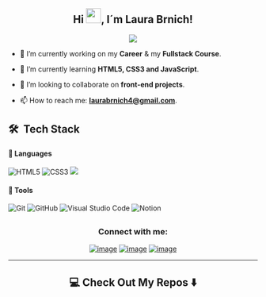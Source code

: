 <h2 align="center"> Hi <img src="https://github.com/abdoachhoubi/abdoachhoubi/blob/main/gifs/Hi.gif" width="30">, I´m Laura Brnich! </h2>

<!-- <h3 align="center">A passionate Python and Front-End (and a beginner designer) developer from Argentina</h3> -->

<p align="center">
  <a href="https://github.com/DenverCoder1/readme-typing-svg"><img src="https://readme-typing-svg.herokuapp.com/?lines=Systems%20Engineering%20Student;Always%20learning%20new%20things;Feel%20free%20to%20look%20around%20%F0%9F%91%80;&center=true&width=440&height=45"></a>
</p>

- 🔭 I’m currently working on my **Career** & my **Fullstack Course**.

- 🌱 I’m currently learning **HTML5, CSS3 and JavaScript**.

- 👯 I’m looking to collaborate on **front-end projects**.

- 📫 How to reach me: **laurabrnich4@gmail.com**.

<!-- - ⚡ What I like to do: **I like so much reading, basketball and skateboarding...and coding of course** -->

## 🛠 &nbsp;Tech Stack

#### 🔧 Languages

<!-- ![Dart](https://img.shields.io/badge/Dart-%230175C2.svg?style=for-the-badge&logo=dart&logoColor=white) -->
<!-- ![Java](https://img.shields.io/badge/java-%23ED8B00.svg?style=for-the-badge&logo=openjdk&logoColor=white) -->
<!-- ![C++](https://img.shields.io/badge/c++-%2300599C.svg?style=for-the-badge&logo=c%2B%2B&logoColor=white) -->

![HTML5](https://img.shields.io/badge/html5-%23E34F26.svg?style=for-the-badge&logo=html5&logoColor=white)
![CSS3](https://img.shields.io/badge/css3-%231572B6.svg?style=for-the-badge&logo=css3&logoColor=white)
<img src="https://img.shields.io/badge/tailwind-css%20-%231572B6.svg?&style=for-the-badge&logo=tailwind-css&logoColor=white" />

<!-- 
| ![React](https://img.shields.io/badge/-React-61DAFB?style=flat&logo=react&logoColor=black) | ![Ruby on Rails](https://img.shields.io/badge/-Ruby_on_Rails-CC0000?style=flat&logo=ruby-on-rails&logoColor=white) | | ![GitLab](https://img.shields.io/badge/-GitLab-FC6D26?style=flat&logo=gitlab&logoColor=white) |
| ![Vue.js](https://img.shields.io/badge/-Vue.js-4FC08D?style=flat&logo=vue.js&logoColor=white) | ![PHP](https://img.shields.io/badge/-PHP-777BB4?style=flat&logo=php&logoColor=white) | | ![Jenkins](https://img.shields.io/badge/-Jenkins-D24939?style=flat&logo=jenkins&logoColor=white) |
| ![Angular](https://img.shields.io/badge/-Angular-DD0031?style=flat&logo=angular&logoColor=white) | ![Laravel](https://img.shields.io/badge/-Laravel-FF2D20?style=flat&logo=laravel&logoColor=white) | | ![Travis CI](https://img.shields.io/badge/-Travis%20CI-3EAAAF?style=flat&logo=travis-ci&logoColor=white) |
| ![Sass](https://img.shields.io/badge/-Sass-CC6699?style=flat&logo=sass&logoColor=white) | | | 

![JavaScript](https://img.shields.io/badge/JavaScript-%23323330.svg?style=for-the-badge&logo=javascript&logoColor=F7DF1E)
<img src="https://img.shields.io/badge/node.js%20-%2343853D.svg?&style=for-the-badge&logo=node.js&logoColor=white" />

![Python](https://img.shields.io/badge/Python-%2314354C.svg?style=for-the-badge&logo=python&logoColor=white)
 -->

#### 🔧 Tools

![Git](https://img.shields.io/badge/git-%23F05033.svg?style=for-the-badge&logo=git&logoColor=white)
![GitHub](https://img.shields.io/badge/github-%23121011.svg?style=for-the-badge&logo=github&logoColor=white)
![Visual Studio Code](https://img.shields.io/badge/Visual%20Studio%20Code-0078d7.svg?style=for-the-badge&logo=visual-studio-code&logoColor=white)
![Notion](https://img.shields.io/badge/Notion-%23000000.svg?style=for-the-badge&logo=notion&logoColor=white)


<!-- ![PHP](https://img.shields.io/badge/PHP-%23777BB4.svg?style=for-the-badge&logo=php&logoColor=white) -->

<!-- 
![PayPal](https://img.shields.io/badge/PayPal-00457C?style=for-the-badge&logo=paypal&logoColor=white)

#### 🖥️ Frameworks

![Flutter](https://img.shields.io/badge/flutter-%2302569B.svg?style=for-the-badge&logo=flutter&logoColor=white)
![Laravel](https://img.shields.io/badge/Laravel-%23FF2D20.svg?style=for-the-badge&logo=laravel&logoColor=white)
![Three.js](https://img.shields.io/badge/Three.js-%23000000.svg?style=for-the-badge&logo=three.js&logoColor=white)
![OpenGL](https://img.shields.io/badge/OpenGL-%23FFFFFF.svg?style=for-the-badge&logo=opengl)
![TensorFlow](https://img.shields.io/badge/TensorFlow-%23FF6F00.svg?style=for-the-badge&logo=tensorflow&logoColor=white)
![Keras](https://img.shields.io/badge/Keras-%23D00000.svg?style=for-the-badge&logo=keras&logoColor=white) 
-->

<!-- 
#### 📚 Libraries

![Numpy](https://img.shields.io/badge/NumPy-%23013243.svg?style=for-the-badge&logo=numpy&logoColor=white)
![Pandas](https://img.shields.io/badge/Pandas-%23150458.svg?style=for-the-badge&logo=pandas&logoColor=white)
![Scikit-learn](https://img.shields.io/badge/scikit--learn-%23F7931E.svg?style=for-the-badge&logo=scikit-learn&logoColor=white)
![Matplotlib](https://img.shields.io/badge/Matplotlib-%23E20000.svg?style=for-the-badge&logo=matplotlib&logoColor=white) 
-->

<!--
![Amazon S3](https://img.shields.io/badge/Amazon%20S3-FF9900?style=for-the-badge&logo=amazons3&logoColor=white)

![Power Bi](https://img.shields.io/badge/power_bi-F2C811?style=for-the-badge&logo=powerbi&logoColor=black)
![YouTube](https://img.shields.io/badge/YouTube-%23FF0000.svg?style=for-the-badge&logo=YouTube&logoColor=white)
![Freelancer](https://img.shields.io/badge/Freelancer-29B2FE?style=for-the-badge&logo=Freelancer&logoColor=white)
![Docker](https://img.shields.io/badge/Docker-%230db7ed.svg?style=for-the-badge&logo=docker&logoColor=white)
![MongoDB](https://img.shields.io/badge/MongoDB-%234ea94b.svg?style=for-the-badge&logo=mongodb&logoColor=white)
![MySQL](https://img.shields.io/badge/mysql-4479A1.svg?style=for-the-badge&logo=mysql&logoColor=white)


![AssemblyScript](https://img.shields.io/badge/assembly%20script-%23000000.svg?style=for-the-badge&logo=assemblyscript&logoColor=white)
![C#](https://img.shields.io/badge/c%23-%23239120.svg?style=for-the-badge&logo=csharp&logoColor=white)
![C++](https://img.shields.io/badge/c++-%2300599C.svg?style=for-the-badge&logo=c%2B%2B&logoColor=white)
![AWS](https://img.shields.io/badge/AWS-%23FF9900.svg?style=for-the-badge&logo=amazon-aws&logoColor=white)
![.Net](https://img.shields.io/badge/.NET-5C2D91?style=for-the-badge&logo=.net&logoColor=white)
![Django](https://img.shields.io/badge/django-%23092E20.svg?style=for-the-badge&logo=django&logoColor=white)
![React Query](https://img.shields.io/badge/-React%20Query-FF4154?style=for-the-badge&logo=react%20query&logoColor=white)
![Oracle](https://img.shields.io/badge/Oracle-F80000?style=for-the-badge&logo=oracle&logoColor=white)
![Vercel](https://img.shields.io/badge/vercel-%23000000.svg?style=for-the-badge&logo=vercel&logoColor=white)
![Kotlin](https://img.shields.io/badge/kotlin-%237F52FF.svg?style=for-the-badge&logo=kotlin&logoColor=white)
![PHP](https://img.shields.io/badge/php-%23777BB4.svg?style=for-the-badge&logo=php&logoColor=white)
![R](https://img.shields.io/badge/r-%23276DC3.svg?style=for-the-badge&logo=r&logoColor=white)
![Microsoft Excel](https://img.shields.io/badge/Microsoft_Excel-217346?style=for-the-badge&logo=microsoft-excel&logoColor=white)
-->

<!-- ![Docker](https://img.shields.io/badge/Docker-%230db7ed.svg?style=for-the-badge&logo=docker&logoColor=white) -->
<!-- ![Linux](https://img.shields.io/badge/Linux-FCC624?style=for-the-badge&logo=linux&logoColor=black) -->
<!-- ![Ubuntu](https://img.shields.io/badge/Ubuntu-E95420?style=for-the-badge&logo=ubuntu&logoColor=white) -->
<!-- ![Figma](https://img.shields.io/badge/Figma-%23F24E1E.svg?style=for-the-badge&logo=figma&logoColor=white) -->
<!-- ![GitLab](https://img.shields.io/badge/gitlab-%23121011.svg?style=for-the-badge&logo=gitlab&logoColor=yello) -->
<!-- ![Firebase](https://img.shields.io/badge/Firebase-%23FFCA28.svg?style=for-the-badge&logo=firebase&logoColor=black) -->
<!-- ![Postman](https://img.shields.io/badge/Postman-%23FF6C37.svg?style=for-the-badge&logo=postman&logoColor=white) -->
<!-- ![IntelliJ IDEA](https://img.shields.io/badge/IntelliJIDEA-000000.svg?style=for-the-badge&logo=intellij-idea&logoColor=white) -->
<!-- ![Android Studio](https://img.shields.io/badge/Android%20Studio-%23000000.svg?style=for-the-badge&logo=android-studio&logoColor=3DDC84) -->
<!-- ![Visual Studio](https://img.shields.io/badge/Visual%20Studio-5C2D91.svg?style=for-the-badge&logo=visual-studio&logoColor=white) -->
<!-- ![Adobe XD](https://img.shields.io/badge/Adobe%20XD-%23FF61F6.svg?style=for-the-badge&logo=adobe%20xd&logoColor=white) -->



## <h3 align="center">Connect with me:</h3>
<div align="center">

[![image](https://img.shields.io/badge/LinkedIn-0077B5?style=for-the-badge&logo=linkedin&logoColor=white)](https://www.linkedin.com/in/laura-lourdes-brnich-33a43b29a/)
[![image](https://img.shields.io/badge/Instagram-E4405F?style=for-the-badge&logo=instagram&logoColor=white)](https://www.instagram.com/laura_brnich/)
[![image](https://img.shields.io/badge/Gmail-D14836?style=for-the-badge&logo=gmail&logoColor=white)](mailto:laurabrnich4@gmail.com)

<hr>

<h2  align="center">💻 Check Out My Repos ⬇️ </h2>
<!--[![image](https://img.shields.io/badge/Twitter-1DA1F2?style=for-the-badge&logo=twitter&logoColor=white)](https://twitter.com/brantlauro)-->
</div>
